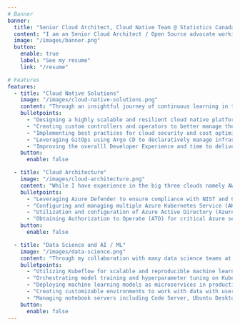 ```yaml
---
# Banner
banner:
  title: "Senior Cloud Architect, Cloud Native Team @ Statistics Canada"
  content: "I am an Senior Cloud Architect / Open Source advocate working for the Government of Canada. My passions include empowering Project Teams / Solution Builders through the use of Cloud Native (CNCF) technologies."
  image: "/images/banner.png"
  button:
    enable: true
    label: "See my resume"
    link: "/resume"

# Features
features:
  - title: "Cloud Native Solutions"
    image: "/images/cloud-native-solutions.png"
    content: "Through an insightful journey of continuous learning in the field of Cloud Native architecture, complemented by many years of hands-on development and operational experience, I have achieved an exceptional level of proficiency in the following areas:"
    bulletpoints:
      - "Designing a highly scalable and resilient cloud native platform using CNCF technologies."
      - "Creating custom controllers and operators to better manage the needs of solution builders."
      - "Implementing best practices for cloud security and cost optimization."
      - "Leveraging GitOps using Argo CD to declaratively manage infrastructure and applications."
      - "Improving the overalll Developer Experience and time to delivery"
    button:
      enable: false

  - title: "Cloud Architecture"
    image: "/images/cloud-architecture.png"
    content: "While I have experience in the big three clouds namely AWS, Azure and GKE, I have extensive experience in the Microsoft Azure cloud environment particularly in the following areas:"
    bulletpoints:
      - "Leveraging Azure Defender to ensure compliance with NIST and Canada PBMM's security policies"
      - "Configuring and managing multiple Azure Kubernetes Service (AKS) clusters across the SDLC."
      - "Utilization and configuration of Azure Active Directory (Azure AD) for identity and access management."
      - "Obtaining Authorization to Operate (ATO) for critical Azure services, including Azure Kubernetes Service (AKS) and Managed Databases (MySQL, and PostgreSQL)."
    button:
      enable: false

  - title: "Data Science and AI / ML"
    image: "/images/data-science.png"
    content: "Through my collaboration with many data science teams at Statistics Canada, complemented by my work with the Advanced Analyitics Workspace, I have achieved a base level of proficiency in the following areas:"
    bulletpoints:
      - "Utilizing Kubeflow for scalable and reproducible machine learning workflows."
      - "Orchestrating model training and hyperparameter tuning on Kubernetes."
      - "Deploying machine learning models as microservices in production environments."
      - "Creating customizable environments to work with data with user-controlled resource provisioning (custom CPU, GPU, RAM and storage)."
      - "Managing notebook servers including Code Server, Ubuntu Desktop, R Studio, JupyterLab with Python, R, Julia and SAS"
    button:
      enable: false
---
```

